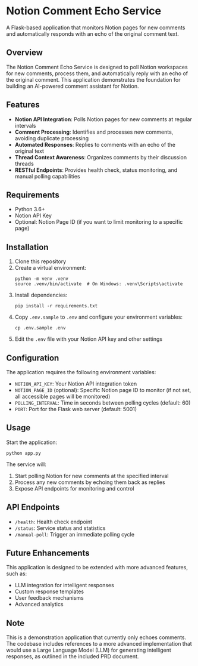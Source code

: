 # Notion Comment Echo Service

A Flask-based application that monitors Notion pages for new comments and automatically responds with an echo of the original comment text.

## Overview

The Notion Comment Echo Service is designed to poll Notion workspaces for new comments, process them, and automatically reply with an echo of the original comment. This application demonstrates the foundation for building an AI-powered comment assistant for Notion.

## Features

- **Notion API Integration**: Polls Notion pages for new comments at regular intervals
- **Comment Processing**: Identifies and processes new comments, avoiding duplicate processing
- **Automated Responses**: Replies to comments with an echo of the original text
- **Thread Context Awareness**: Organizes comments by their discussion threads
- **RESTful Endpoints**: Provides health check, status monitoring, and manual polling capabilities

## Requirements

- Python 3.6+
- Notion API Key
- Optional: Notion Page ID (if you want to limit monitoring to a specific page)

## Installation

1. Clone this repository
2. Create a virtual environment:
   ```
   python -m venv .venv
   source .venv/bin/activate  # On Windows: .venv\Scripts\activate
   ```
3. Install dependencies:
   ```
   pip install -r requirements.txt
   ```
4. Copy `.env.sample` to `.env` and configure your environment variables:
   ```
   cp .env.sample .env
   ```
5. Edit the `.env` file with your Notion API key and other settings

## Configuration

The application requires the following environment variables:

- `NOTION_API_KEY`: Your Notion API integration token
- `NOTION_PAGE_ID` (optional): Specific Notion page ID to monitor (if not set, all accessible pages will be monitored)
- `POLLING_INTERVAL`: Time in seconds between polling cycles (default: 60)
- `PORT`: Port for the Flask web server (default: 5001)

## Usage

Start the application:

```
python app.py
```

The service will:
1. Start polling Notion for new comments at the specified interval
2. Process any new comments by echoing them back as replies
3. Expose API endpoints for monitoring and control

## API Endpoints

- `/health`: Health check endpoint
- `/status`: Service status and statistics
- `/manual-poll`: Trigger an immediate polling cycle

## Future Enhancements

This application is designed to be extended with more advanced features, such as:

- LLM integration for intelligent responses
- Custom response templates
- User feedback mechanisms
- Advanced analytics

## Note

This is a demonstration application that currently only echoes comments. The codebase includes references to a more advanced implementation that would use a Large Language Model (LLM) for generating intelligent responses, as outlined in the included PRD document.
